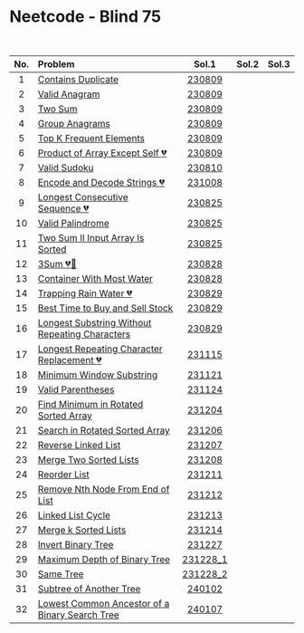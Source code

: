 # Neetcode - Blind 75

<br>

|No.|Problem|Sol.1|Sol.2|Sol.3|
|:-:|:------|:---:|:---:|:---:|
| 1|[Contains Duplicate](https://leetcode.com/problems/contains-duplicate/)|[230809](230809_01.py)|||
| 2|[Valid Anagram](https://leetcode.com/problems/valid-anagram/)|[230809](230809_02.py)|||
| 3|[Two Sum](https://leetcode.com/problems/two-sum/)|[230809](230809_03.py)|||
| 4|[Group Anagrams](https://leetcode.com/problems/group-anagrams/)|[230809](230809_04.py)|||
| 5|[Top K Frequent Elements](https://leetcode.com/problems/top-k-frequent-elements/)|[230809](230809_05.py)|||
| 6|[Product of Array Except Self :broken_heart:](https://leetcode.com/problems/product-of-array-except-self/)|[230809](230809_06.py)|||
| 7|[Valid Sudoku](https://leetcode.com/problems/valid-sudoku/)|[230810](230810_01.py)|||
| 8|[Encode and Decode Strings :broken_heart:](https://leetcode.com/problems/encode-and-decode-strings/)|[231008](231008_01.py)|||
| 9|[Longest Consecutive Sequence :broken_heart:](https://leetcode.com/problems/longest-consecutive-sequence/)|[230825](230825_01.py)|||
|10|[Valid Palindrome](https://leetcode.com/problems/valid-palindrome/)|[230825](230825_02.py)|||
|11|[Two Sum II Input Array Is Sorted](https://leetcode.com/problems/two-sum-ii-input-array-is-sorted/submissions/)|[230825](230825_03.py)|||
|12|[3Sum :broken_heart::hammer:](https://leetcode.com/problems/3sum/description/)|[230828](230828_01.py)|||
|13|[Container With Most Water](https://leetcode.com/problems/container-with-most-water/description/)|[230828](230828_02.py)|||
|14|[Trapping Rain Water :broken_heart:](https://leetcode.com/problems/trapping-rain-water/description/)|[230829](230829_01.py)|||
|15|[Best Time to Buy and Sell Stock](https://leetcode.com/problems/best-time-to-buy-and-sell-stock/submissions/)|[230829](230829_02.py)|||
|16|[Longest Substring Without Repeating Characters](https://leetcode.com/problems/longest-substring-without-repeating-characters/description/)|[230829](230829_03.py)|||
|17|[Longest Repeating Character Replacement :broken_heart:](https://leetcode.com/problems/longest-repeating-character-replacement/)|[231115](231115.py)|||
|18|[Minimum Window Substring](https://leetcode.com/problems/minimum-window-substring/)|[231121](231121.py)|||
|19|[Valid Parentheses](https://leetcode.com/problems/valid-parentheses/)|[231124](231124.py)|||
|20|[Find Minimum in Rotated Sorted Array](https://leetcode.com/problems/find-minimum-in-rotated-sorted-array/)|[231204](231204.py)|||
|21|[Search in Rotated Sorted Array](https://leetcode.com/problems/search-in-rotated-sorted-array/)|[231206](231206.py)|||
|22|[Reverse Linked List](https://leetcode.com/problems/reverse-linked-list/)|[231207](231207.py)|||
|23|[Merge Two Sorted Lists](https://leetcode.com/problems/merge-two-sorted-lists/)|[231208](231208.py)|||
|24|[Reorder List](https://leetcode.com/problems/reorder-list/)|[231211](231211.py)|||
|25|[Remove Nth Node From End of List](https://leetcode.com/problems/remove-nth-node-from-end-of-list/)|[231212](231212.py)|||
|26|[Linked List Cycle](https://leetcode.com/problems/linked-list-cycle/)|[231213](231213.py)|||
|27|[Merge k Sorted Lists](https://leetcode.com/problems/merge-k-sorted-lists/)|[231214](231214.py)|||
|28|[Invert Binary Tree](https://leetcode.com/problems/invert-binary-tree/)|[231227](231227.py)|||
|29|[Maximum Depth of Binary Tree](https://leetcode.com/problems/maximum-depth-of-binary-tree/)|[231228_1](231228_1.py)|||
|30|[Same Tree](https://leetcode.com/problems/same-tree/)|[231228_2](231228_2.py)|||
|31|[Subtree of Another Tree](https://leetcode.com/problems/subtree-of-another-tree/)|[240102](240102.py)|||
|32|[Lowest Common Ancestor of a Binary Search Tree](240107.png)|[240107](240107.py)|||